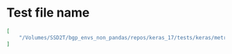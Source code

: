 # Test file name

```json
[
    "/Volumes/SSD2T/bgp_envs_non_pandas/repos/keras_17/tests/keras/metrics_test.py"
]
```
